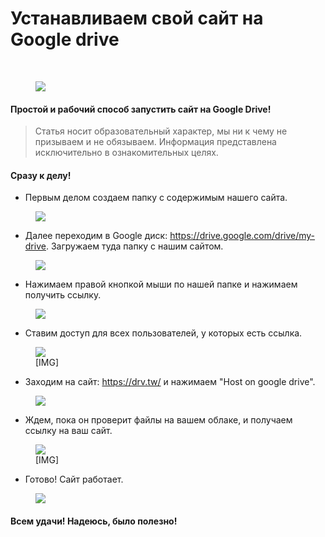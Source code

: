 <div class="ql-editor" contenteditable="false" dir="auto"><h1 data-placeholder="Title" data-label="Title">Устанавливаем свой сайт на Google drive</h1><address data-placeholder="Your name" data-label="Author" class="empty"><br></address><figure contenteditable="false"><div class="figure_wrapper"><img src="https://telegra.ph/file/794ee5873374c459d410c.png"></div><span class="cursor_wrapper" contenteditable="true"></span><figcaption class="editable_text" data-placeholder="Caption (optional)"></figcaption></figure><h4 id="Простой-и-рабочий-способ-запустить-сайт-на-Google-Drive!">Простой и рабочий способ запустить сайт на Google Drive!</h4><blockquote>Статья носит образовательный характер, мы ни к чему не призываем и не обязываем. Информация представлена исключительно в ознакомительных целях.</blockquote><h4 id="Сразу-к-делу!">Сразу к делу!</h4><ul><li>Первым делом создаем папку с содержимым нашего сайта.</li></ul><figure contenteditable="false"><div class="figure_wrapper"><img src="https://i.imgur.com/iohq9np.png"></div><span class="cursor_wrapper" contenteditable="true"></span><figcaption class="editable_text" data-placeholder="Caption (optional)"></figcaption></figure><ul><li>Далее переходим в Google диск: <a href="https://drive.google.com/drive/my-drive" target="_blank">https://drive.google.com/drive/my-drive</a>. Загружаем туда папку с нашим сайтом.</li></ul><figure contenteditable="false"><div class="figure_wrapper"><img src="https://i.imgur.com/puNwRb7.png"></div><span class="cursor_wrapper" contenteditable="true"></span><figcaption class="editable_text" data-placeholder="Caption (optional)"></figcaption></figure><ul><li>Нажимаем правой кнопкой мыши по нашей папке и нажимаем получить ссылку.</li></ul><figure contenteditable="false"><div class="figure_wrapper"><img src="https://i.imgur.com/7CMycYP.png"></div><span class="cursor_wrapper" contenteditable="true"></span><figcaption class="editable_text" data-placeholder="Caption (optional)"></figcaption></figure><ul><li>Ставим доступ для всех пользователей, у которых есть ссылка.</li></ul><figure contenteditable="false"><div class="figure_wrapper"><img src="https://i.imgur.com/hOg50wA.png"></div><span class="cursor_wrapper" contenteditable="true"></span><figcaption class="editable_text" data-placeholder="Caption (optional)">[​IMG]</figcaption></figure><ul><li>Заходим на сайт: <a href="https://drv.tw/" target="_blank">https://drv.tw/</a> и нажимаем "Host on google drive".</li></ul><figure contenteditable="false"><div class="figure_wrapper"><img src="https://telegra.ph/file/e79f6411537fc3635c590.png"></div><span class="cursor_wrapper" contenteditable="true"></span><figcaption class="editable_text" data-placeholder="Caption (optional)"></figcaption></figure><ul><li>Ждем, пока он проверит файлы на вашем облаке, и получаем ссылку на ваш сайт.</li></ul><figure contenteditable="false"><div class="figure_wrapper"><img src="https://i.imgur.com/hmEgkhf.png"></div><span class="cursor_wrapper" contenteditable="true"></span><figcaption class="editable_text" data-placeholder="Caption (optional)">[​IMG]</figcaption></figure><ul><li>Готово! Сайт работает.</li></ul><figure contenteditable="false"><div class="figure_wrapper"><img src="https://telegra.ph/file/6038abe55142e1cd8bed8.png"></div><span class="cursor_wrapper" contenteditable="true"></span><figcaption class="editable_text" data-placeholder="Caption (optional)"></figcaption></figure><h4 id="Всем-удачи!-Надеюсь,-было-полезно!">Всем удачи! Надеюсь, было полезно!</h4><p><br></p>
